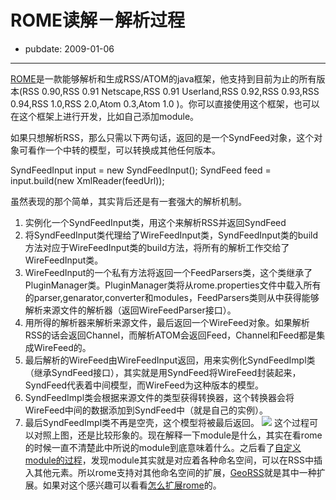 # ROME读解－解析过程

- pubdate: 2009-01-06

--------------------------


[ROME](http://wiki.java.net/bin/view/Javawsxml/Rome)是一款能够解析和生成RSS/ATOM的java框架，他支持到目前为止的所有版本(RSS 0.90,RSS 0.91 Netscape,RSS 0.91 Userland,RSS 0.92,RSS 0.93,RSS 0.94,RSS 1.0,RSS 2.0,Atom 0.3,Atom 1.0 )。你可以直接使用这个框架，也可以在这个框架上进行开发，比如自己添加module。

如果只想解析RSS，那么只需以下两句话，返回的是一个SyndFeed对象，这个对象可看作一个中转的模型，可以转换成其他任何版本。

SyndFeedInput input = new SyndFeedInput();
SyndFeed feed = input.build(new XmlReader(feedUrl));

虽然表现的那个简单，其实背后还是有一套强大的解析机制。

1. 实例化一个SyndFeedInput类，用这个来解析RSS并返回SyndFeed
2. 将SyndFeedInput类代理给了WireFeedInput类，SyndFeedInput类的build方法对应于WireFeedInput类的build方法，将所有的解析工作交给了WireFeedInput类。
3. WireFeedInput的一个私有方法将返回一个FeedParsers类，这个类继承了PluginManager类。PluginManager类将从rome.properties文件中载入所有的parser,genarator,converter和modules，FeedParsers类则从中获得能够解析来源文件的解析器（返回WireFeedParser接口）。
4. 用所得的解析器来解析来源文件，最后返回一个WireFeed对象。如果解析RSS的话会返回Channel，而解析ATOM会返回Feed，Channel和Feed都是集成WireFeed的。
5. 最后解析的WireFeed由WireFeedInput返回，用来实例化SyndFeedImpl类（继承SyndFeed接口），其实就是用SyndFeed将WireFeed封装起来，SyndFeed代表着中间模型，而WireFeed为这种版本的模型。
6. SyndFeedImpl类会根据来源文件的类型获得转换器，这个转换器会将WireFeed中间的数据添加到SyndFeed中（就是自己的实例）。
7. 最后SyndFeedImpl类不再是空壳，这个模型将被最后返回。
[![](https://rome.dev.java.net/images/HowRomeWorks.png)](https://rome.dev.java.net/images/HowRomeWorks.png)
这个过程可以对照上图，还是比较形象的。现在解释一下module是什么，其实在看rome的时候一直不清楚此中所说的module到底意味着什么。之后看了[自定义module的过程](http://wiki.java.net/bin/view/Javawsxml/Rome05TutorialSampleModule)，发现module其实就是对应着各种命名空间，可以在RSS中插入其他元素。所以rome支持对其他命名空间的扩展，[GeoRSS](http://georss.org/)就是其中一种扩展。如果对这个感兴趣可以看看[怎么扩展rome](http://wiki.java.net/bin/view/Javawsxml/Rome05TutorialSampleModule)的。



